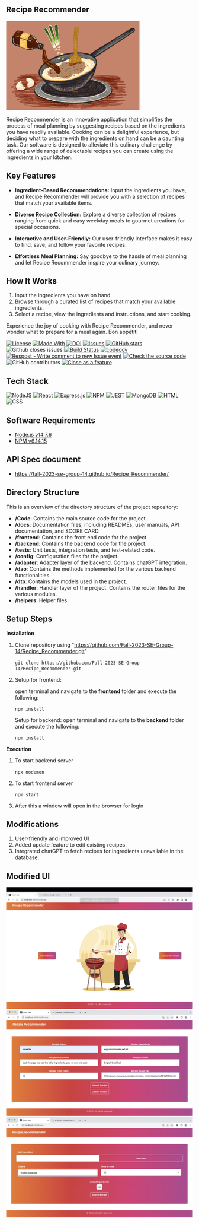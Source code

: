 ## Recipe Recommender
![Helo](recipe.gif)


Recipe Recommender is an innovative application that simplifies the process of meal planning by suggesting recipes based on the ingredients you have readily available. Cooking can be a delightful experience, but deciding what to prepare with the ingredients on hand can be a daunting task. Our software is designed to alleviate this culinary challenge by offering a wide range of delectable recipes you can create using the ingredients in your kitchen.

## Key Features

- **Ingredient-Based Recommendations:** Input the ingredients you have, and Recipe Recommender will provide you with a selection of recipes that match your available items.

- **Diverse Recipe Collection:** Explore a diverse collection of recipes ranging from quick and easy weekday meals to gourmet creations for special occasions.

- **Interactive and User-Friendly:** Our user-friendly interface makes it easy to find, save, and follow your favorite recipes.

- **Effortless Meal Planning:** Say goodbye to the hassle of meal planning and let Recipe Recommender inspire your culinary journey.

## How It Works

1. Input the ingredients you have on hand.
2. Browse through a curated list of recipes that match your available ingredients.
3. Select a recipe, view the ingredients and instructions, and start cooking.

Experience the joy of cooking with Recipe Recommender, and never wonder what to prepare for a meal again. Bon appétit!

[![License](https://img.shields.io/badge/License-MIT-blue.svg)](https://opensource.org/licenses/MIT)
[![Made With](https://img.shields.io/badge/made%20with-javascript-gree)](https://www.javascript.com/)
[![DOI](https://zenodo.org/badge/429944963.svg)](https://zenodo.org/badge/latestdoi/429944963)
[![Issues](https://img.shields.io/github/issues/zahrashiraz97/Recipe_Recommender)](https://github.com/thosaniparth/Recipe_Recommender/issues)
[![GitHub stars](https://badgen.net/github/stars/thosaniparth/Recipe_Recommender)](https://badgen.net/github/stars/thosaniparth/Recipe_Recommender)
![Github closes issues](https://img.shields.io/github/issues-closed-raw/thosaniparth/Recipe_Recommender)
[![Build Status](https://github.com/thosaniparth/Recipe_Recommender/actions/workflows/coverage.yml/badge.svg)](https://github.com/thosaniparth/Recipe_Recommender)
[![codecov](https://codecov.io/gh/thosaniparth/Recipe_Recommender/branch/master/graph/badge.svg?token=M48I2E3PLL)](https://codecov.io/gh/thosaniparth/Recipe_Recommender)
[![Respost - Write comment to new Issue event](https://github.com/thosaniparth/Recipe_Recommender/actions/workflows/Respost.yml/badge.svg)](https://github.com/thosaniparth/Recipe_Recommender/actions/workflows/Respost.yml)
[![Check the source code](https://github.com/thosaniparth/Recipe_Recommender/actions/workflows/codeFormatter.yml/badge.svg)](https://github.com/thosaniparth/Recipe_Recommender/actions/workflows/codeFormatter.yml)
![GitHub contributors](https://img.shields.io/github/contributors/thosaniparth/Recipe_Recommender)
[![Close as a feature](https://github.com/thosaniparth/Recipe_Recommender/actions/workflows/close_as_a_feature.yml/badge.svg)](https://github.com/thosaniparth/Recipe_Recommender/actions/workflows/close_as_a_feature.yml)

## Tech Stack

![NodeJS](https://img.shields.io/badge/node.js-6DA55F?style=for-the-badge&logo=node.js&logoColor=white) ![React](https://img.shields.io/badge/react-%2320232a.svg?style=for-the-badge&logo=react&logoColor=%2361DAFB) ![Express.js](https://img.shields.io/badge/express.js-%23404d59.svg?style=for-the-badge&logo=express&logoColor=%2361DAFB) ![NPM](https://img.shields.io/badge/npm-CB3837?style=for-the-badge&logo=npm&logoColor=white) ![JEST](https://img.shields.io/badge/Jest-C21325?style=for-the-badge&logo=jest&logoColor=white) ![MongoDB](https://img.shields.io/badge/MongoDB-%234ea94b.svg?style=for-the-badge&logo=mongodb&logoColor=white) ![HTML](https://img.shields.io/badge/HTML5-E34F26?style=for-the-badge&logo=html5&logoColor=white) ![CSS](https://img.shields.io/badge/CSS3-1572B6?style=for-the-badge&logo=css3&logoColor=white)

## Software Requirements

- [Node.js v14.7.6](https://nodejs.org/en/download/)
- [NPM v6.14.15](https://nodejs.org/en/download/)
  
## API Spec document

- https://fall-2023-se-group-14.github.io/Recipe_Recommender/

## Directory Structure

This is an overview of the directory structure of the project repository:

- **/Code**: Contains the main source code for the project.
- **/docs**: Documentation files, including READMEs, user manuals, API documentation, and SCORE CARD.
- **/frontend**: Contains the front end code for the project.
- **/backend**: Contains the backend code for the project.
- **/__tests__**: Unit tests, integration tests, and test-related code.
- **/config**: Configuration files for the project.
- **/adapter**: Adapter layer of the backend. Contains chatGPT integration.
- **/dao**: Contains the methods implemented for the various backend functionalities.
- **/dto**: Contains the models used in the project.
- **/handler**: Handler layer of the project. Contains the router files for the various modules.
- **/helpers**: Helper files.


## Setup Steps
**Installation**

1. Clone repository using "https://github.com/Fall-2023-SE-Group-14/Recipe_Recommender.git"
      ```
      git clone https://github.com/Fall-2023-SE-Group-14/Recipe_Recommender.git
      ```
2. Setup for frontend:

    open terminal and navigate to the **frontend** folder and execute the following:
      ```
      npm install
      ```
    Setup for backend:
        open terminal and navigate to the **backend** folder and execute the following:

      ```
      npm install
      ```
**Execution**
1. To start backend server
    ```
    npx nodemon
    ```
2. To start frontend server
    ```
    npm start
    ```
3. After this a window will open in the browser for login

## Modifications

1. User-friendly and improved UI
2. Added update feature to edit existing recipes.
3. Integrated chatGPT to fetch recipes for ingredients unavailable in the database.

## Modified UI
![Helo](homepage.png)
![Helo](addrecipe.png)
![Helo](searchrecipe.png)


